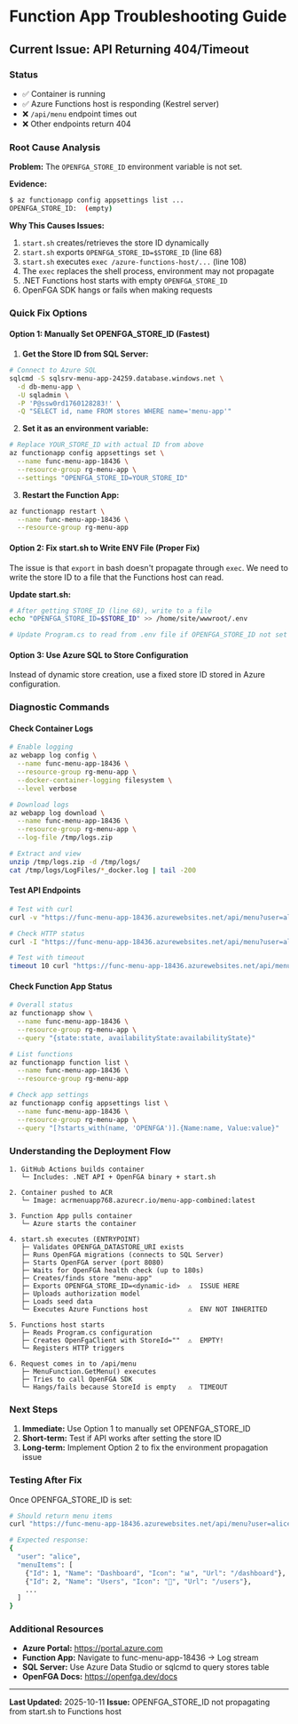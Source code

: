 # Function App Troubleshooting Guide

## Current Issue: API Returning 404/Timeout

### Status
- ✅ Container is running
- ✅ Azure Functions host is responding (Kestrel server)
- ❌ `/api/menu` endpoint times out
- ❌ Other endpoints return 404

### Root Cause Analysis

**Problem:** The `OPENFGA_STORE_ID` environment variable is not set.

**Evidence:**
```bash
$ az functionapp config appsettings list ...
OPENFGA_STORE_ID:  (empty)
```

**Why This Causes Issues:**
1. `start.sh` creates/retrieves the store ID dynamically
2. `start.sh` exports `OPENFGA_STORE_ID=$STORE_ID` (line 68)
3. `start.sh` executes `exec /azure-functions-host/...` (line 108)
4. The `exec` replaces the shell process, environment may not propagate
5. .NET Functions host starts with empty `OPENFGA_STORE_ID`
6. OpenFGA SDK hangs or fails when making requests

### Quick Fix Options

#### Option 1: Manually Set OPENFGA_STORE_ID (Fastest)

1. **Get the Store ID from SQL Server:**
```bash
# Connect to Azure SQL
sqlcmd -S sqlsrv-menu-app-24259.database.windows.net \
  -d db-menu-app \
  -U sqladmin \
  -P 'P@ssw0rd1760128283!' \
  -Q "SELECT id, name FROM stores WHERE name='menu-app'"
```

2. **Set it as an environment variable:**
```bash
# Replace YOUR_STORE_ID with actual ID from above
az functionapp config appsettings set \
  --name func-menu-app-18436 \
  --resource-group rg-menu-app \
  --settings "OPENFGA_STORE_ID=YOUR_STORE_ID"
```

3. **Restart the Function App:**
```bash
az functionapp restart \
  --name func-menu-app-18436 \
  --resource-group rg-menu-app
```

#### Option 2: Fix start.sh to Write ENV File (Proper Fix)

The issue is that `export` in bash doesn't propagate through `exec`. We need to write the store ID to a file that the Functions host can read.

**Update start.sh:**
```bash
# After getting STORE_ID (line 68), write to a file
echo "OPENFGA_STORE_ID=$STORE_ID" >> /home/site/wwwroot/.env

# Update Program.cs to read from .env file if OPENFGA_STORE_ID not set
```

#### Option 3: Use Azure SQL to Store Configuration

Instead of dynamic store creation, use a fixed store ID stored in Azure configuration.

### Diagnostic Commands

#### Check Container Logs
```bash
# Enable logging
az webapp log config \
  --name func-menu-app-18436 \
  --resource-group rg-menu-app \
  --docker-container-logging filesystem \
  --level verbose

# Download logs
az webapp log download \
  --name func-menu-app-18436 \
  --resource-group rg-menu-app \
  --log-file /tmp/logs.zip

# Extract and view
unzip /tmp/logs.zip -d /tmp/logs/
cat /tmp/logs/LogFiles/*_docker.log | tail -200
```

#### Test API Endpoints
```bash
# Test with curl
curl -v "https://func-menu-app-18436.azurewebsites.net/api/menu?user=alice"

# Check HTTP status
curl -I "https://func-menu-app-18436.azurewebsites.net/api/menu?user=alice"

# Test with timeout
timeout 10 curl "https://func-menu-app-18436.azurewebsites.net/api/menu?user=alice"
```

#### Check Function App Status
```bash
# Overall status
az functionapp show \
  --name func-menu-app-18436 \
  --resource-group rg-menu-app \
  --query "{state:state, availabilityState:availabilityState}"

# List functions
az functionapp function list \
  --name func-menu-app-18436 \
  --resource-group rg-menu-app

# Check app settings
az functionapp config appsettings list \
  --name func-menu-app-18436 \
  --resource-group rg-menu-app \
  --query "[?starts_with(name, 'OPENFGA')].{Name:name, Value:value}"
```

### Understanding the Deployment Flow

```
1. GitHub Actions builds container
   └─ Includes: .NET API + OpenFGA binary + start.sh

2. Container pushed to ACR
   └─ Image: acrmenuapp768.azurecr.io/menu-app-combined:latest

3. Function App pulls container
   └─ Azure starts the container

4. start.sh executes (ENTRYPOINT)
   ├─ Validates OPENFGA_DATASTORE_URI exists
   ├─ Runs OpenFGA migrations (connects to SQL Server)
   ├─ Starts OpenFGA server (port 8080)
   ├─ Waits for OpenFGA health check (up to 180s)
   ├─ Creates/finds store "menu-app"
   ├─ Exports OPENFGA_STORE_ID=<dynamic-id>  ⚠️  ISSUE HERE
   ├─ Uploads authorization model
   ├─ Loads seed data
   └─ Executes Azure Functions host          ⚠️  ENV NOT INHERITED

5. Functions host starts
   ├─ Reads Program.cs configuration
   ├─ Creates OpenFgaClient with StoreId=""  ⚠️  EMPTY!
   └─ Registers HTTP triggers

6. Request comes in to /api/menu
   ├─ MenuFunction.GetMenu() executes
   ├─ Tries to call OpenFGA SDK
   └─ Hangs/fails because StoreId is empty   ⚠️  TIMEOUT
```

### Next Steps

1. **Immediate:** Use Option 1 to manually set OPENFGA_STORE_ID
2. **Short-term:** Test if API works after setting the store ID
3. **Long-term:** Implement Option 2 to fix the environment propagation issue

### Testing After Fix

Once OPENFGA_STORE_ID is set:

```bash
# Should return menu items
curl "https://func-menu-app-18436.azurewebsites.net/api/menu?user=alice"

# Expected response:
{
  "user": "alice",
  "menuItems": [
    {"Id": 1, "Name": "Dashboard", "Icon": "📊", "Url": "/dashboard"},
    {"Id": 2, "Name": "Users", "Icon": "👥", "Url": "/users"},
    ...
  ]
}
```

### Additional Resources

- **Azure Portal:** https://portal.azure.com
- **Function App:** Navigate to func-menu-app-18436 → Log stream
- **SQL Server:** Use Azure Data Studio or sqlcmd to query stores table
- **OpenFGA Docs:** https://openfga.dev/docs

---

**Last Updated:** 2025-10-11
**Issue:** OPENFGA_STORE_ID not propagating from start.sh to Functions host
